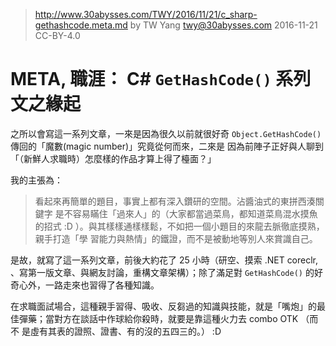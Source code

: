 ﻿> http://www.30abysses.com/TWY/2016/11/21/c_sharp-gethashcode.meta.md
> by TW Yang <twy@30abysses.com> 2016-11-21 CC-BY-4.0

# META, 職涯： C# `GetHashCode()` 系列文之緣起

之所以會寫這一系列文章，一來是因為很久以前就很好奇
`Object.GetHashCode()`  傳回的「魔數(magic number)」究竟從何而來，二來是
因為前陣子正好與人聊到「（新鮮人求職時）怎麼樣的作品才算上得了檯面？」

我的主張為：

> 看起來再簡單的題目，事實上都有深入鑽研的空間。沾醬油式的東拼西湊關鍵字
> 是不容易瞞住「過來人」的（大家都當過菜鳥，都知道菜鳥混水摸魚的招式 :D
> ）。與其樣樣通樣樣鬆，不如把一個小題目的來龍去脈徹底摸熟，親手打造「學
> 習能力與熱情」的鐵證，而不是被動地等別人來賞識自己。

是故，就寫了這一系列文章，前後大約花了 25 小時（研空、摸索 .NET coreclr,
、寫第一版文章、與網友討論，重構文章架構）；除了滿足對 `GetHashCode()`
的好奇心外，一路走來也習得了各種知識。

在求職面試場合，這種親手習得、吸收、反芻過的知識與技能，就是「嘴炮」的最
佳彈藥；當對方在談話中作球給你殺時，就要是靠這種火力去 combo OTK  （而不
是虛有其表的證照、證書、有的沒的五四三的。） :D
